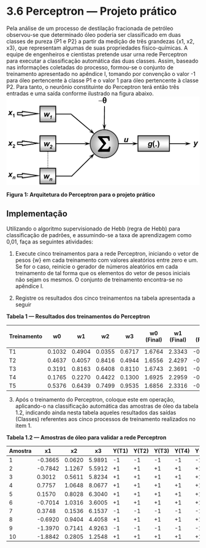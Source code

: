 # 3.6 Perceptron — Projeto prático
Pela análise de um processo de destilação fracionada de petróleo observou-se que determinado óleo poderia ser classificado em duas classes de pureza {P1 e P2} a partir da medição de três grandezas {x1, x2, x3}, que representam algumas de suas propriedades físico-químicas. A equipe de engenheiros e cientistas pretende usar urna rede Perceptron para executar a classificação automática das duas classes. Assim, baseado nas informações coletadas do processo, formou-se o conjunto de treinamento apresentado no apêndice I, tomando por convenção o valor -1 para óleo pertencente à classe P1 e o valor 1 para óleo pertencente à classe P2. Para tanto, o neurônio constituinte do Perceptron terá então três entradas e uma saída conforme ilustrado na figura abaixo.
![Figura do livro](Fig_1.5_RNA.png)

**Figura 1: Arquitetura do Perceptron para o projeto prático**

## Implementação

Utilizando o algoritmo supervisionado de Hebb (regra de Hebb) para classificação de padrões, e
assumindo-se a taxa de aprendizagem como 0,01, faça as seguintes atividades:

1) Execute cinco treinamentos para a rede Perceptron, iniciando o vetor de pesos {w} em cada
treinamento com valores aleatórios entre zero e um. Se for o caso, reinicie o gerador de
números aleatórios em cada treinamento de tal forma que os elementos do vetor de pesos
iniciais não sejam os mesmos. O conjunto de treinamento encontra-se no apêndice I.

2) Registre os resultados dos cinco treinamentos na tabela apresentada a seguir

**Tabela 1 — Resultados dos treinamentos do Perceptron**

| Treinamento | w0     | w1     | w2     | w3     | w0 (Final) | w1 (Final) | w2 (Final) | w3 (Final) | Número de Épocas |
|-------------|--------|--------|--------|--------|------------|------------|------------|------------|:-----------------:|
| T1          | 0.1032 | 0.4904 | 0.0355 | 0.6717 | 1.6764     | 2.3343     | -0.7489    | -0.6483    |        78         |
| T2          | 0.4637 | 0.4057 | 0.8416 | 0.4944 | 1.6556     | 2.4297     | -0.7528    | -0.7456    |        97         |
| T3          | 0.3191 | 0.8163 | 0.6408 | 0.8110 | 1.6743     | 2.3691     | -0.7515    | -0.4090    |        76         |
| T4          | 0.1765 | 0.2270 | 0.4422 | 0.1300 | 1.6925     | 2.2959     | -0.7470    | -1.2100    |        89         |
| T5          | 0.5376 | 0.6439 | 0.7499 | 0.9535 | 1.6856     | 2.3316     | -0.7490    | -0.1865    |        85         |



3) Após o treinamento do Perceptron, coloque este em operação, aplicando-o na classificação
automática das amostras de óleo da tabela 1.2, indicando ainda nesta tabela aqueles
resultados das saídas (Classes) referentes aos cinco processos de treinamento realizados no
item 1.

**Tabela 1.2 — Amostras de óleo para validar a rede Perceptron**

| Amostra | x1      | x2      | x3      | Y(T1) | Y(T2) | Y(T3) | Y(T4) | Y(T5) |
|---------|---------|---------|---------|------|------|------|------|------|
| 1       | -0.3665 | 0.0620  | 5.9891  | -1   | -1   | -1   | -1   | -1   |
| 2       | -0.7842 | 1.1267  | 5.5912  | +1   | +1   | +1   | +1   | +1   |
| 3       | 0.3012  | 0.5611  | 5.8234  | +1   | +1   | +1   | +1   | +1   |
| 4       | 0.7757  | 1.0648  | 8.0677  | +1   | +1   | +1   | +1   | +1   |
| 5       | 0.1570  | 0.8028  | 6.3040  | +1   | +1   | +1   | +1   | +1   |
| 6       | -0.7014 | 1.0316  | 3.6005  | +1   | +1   | +1   | +1   | +1   |
| 7       | 0.3748  | 0.1536  | 6.1537  | -1   | -1   | -1   | -1   | -1   |
| 8       | -0.6920 | 0.9404  | 4.4058  | +1   | +1   | +1   | +1   | +1   |
| 9       | -1.3970 | 0.7141  | 4.9263  | -1   | -1   | -1   | -1   | -1   |
| 10      | -1.8842 | 0.2805  | 1.2548  | +1   | +1   | +1   | +1   | +1   |

